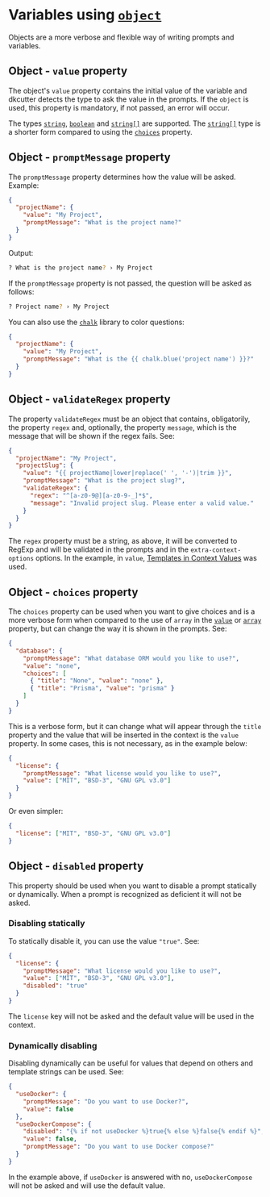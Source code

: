 # Variables using [`object`](./user-config.md#object)

Objects are a more verbose and flexible way of writing prompts and variables.

## Object - `value` property

The object's `value` property contains the initial value of the variable and dkcutter detects the type to ask the value in the prompts. If the `object` is used, this property is mandatory, if not passed, an error will occur.

The types [`string`](./user-config.md#string), [`boolean`](./user-config.md#boolean) and [`string[]`](./user-config.md#array) are supported. The [`string[]`](./user-config.md#array) type is a shorter form compared to using the [`choices`](#object---choices-property) property.

## Object - `promptMessage` property

The `promptMessage` property determines how the value will be asked. Example:

```json
{
  "projectName": {
    "value": "My Project",
    "promptMessage": "What is the project name?"
  }
}
```

Output:

```bash
? What is the project name? › My Project
```

If the `promptMessage` property is not passed, the question will be asked as follows:

```bash
? Project name? › My Project
```

You can also use the [`chalk`](https://github.com/chalk/chalk) library to color questions:

```json
{
  "projectName": {
    "value": "My Project",
    "promptMessage": "What is the {{ chalk.blue('project name') }}?"
  }
}
```

## Object - `validateRegex` property

The property `validateRegex` must be an object that contains, obligatorily, the property `regex` and, optionally, the property `message`, which is the message that will be shown if the regex fails. See:

```json
{
  "projectName": "My Project",
  "projectSlug": {
    "value": "{{ projectName|lower|replace(' ', '-')|trim }}",
    "promptMessage": "What is the project slug?",
    "validateRegex": {
      "regex": "^[a-z0-9@][a-z0-9-_]*$",
      "message": "Invalid project slug. Please enter a valid value."
    }
  }
}
```

The `regex` property must be a string, as above, it will be converted to RegExp and will be validated in the prompts and in the `extra-context-options` options. In the example, in `value`, [Templates in Context Values](./templates-in-context.md#templates-in-context-values) was used.

## Object - `choices` property

The `choices` property can be used when you want to give choices and is a more verbose form when compared to the use of `array` in the [`value`](#object---value-property) or [`array`](./user-config.md#array) property, but can change the way it is shown in the prompts. See:

```json
{
  "database": {
    "promptMessage": "What database ORM would you like to use?",
    "value": "none",
    "choices": [
      { "title": "None", "value": "none" },
      { "title": "Prisma", "value": "prisma" }
    ]
  }
}
```

This is a verbose form, but it can change what will appear through the `title` property and the value that will be inserted in the context is the `value` property. In some cases, this is not necessary, as in the example below:

```json
{
  "license": {
    "promptMessage": "What license would you like to use?",
    "value": ["MIT", "BSD-3", "GNU GPL v3.0"]
  }
}
```

Or even simpler:

```json
{
  "license": ["MIT", "BSD-3", "GNU GPL v3.0"]
}
```

## Object - `disabled` property

This property should be used when you want to disable a prompt statically or dynamically. When a prompt is recognized as deficient it will not be asked.

### Disabling statically

To statically disable it, you can use the value `"true"`. See:

```json
{
  "license": {
    "promptMessage": "What license would you like to use?",
    "value": ["MIT", "BSD-3", "GNU GPL v3.0"],
    "disabled": "true"
  }
}
```

The `license` key will not be asked and the default value will be used in the context.

### Dynamically disabling

Disabling dynamically can be useful for values that depend on others and template strings can be used. See:

```json
{
  "useDocker": {
    "promptMessage": "Do you want to use Docker?",
    "value": false
  },
  "useDockerCompose": {
    "disabled": "{% if not useDocker %}true{% else %}false{% endif %}",
    "value": false,
    "promptMessage": "Do you want to use Docker compose?"
  }
}
```

In the example above, if `useDocker` is answered with no, `useDockerCompose` will not be asked and will use the default value.
